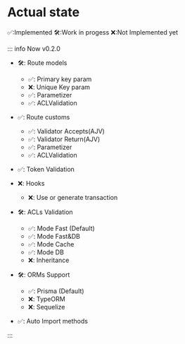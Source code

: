 # Actual state

✅:Implemented 🛠️:Work in progess ❌:Not Implemented yet

::: info Now v0.2.0

- 🛠️: Route models

  - ✅: Primary key param
  - ❌: Unique Key param
  - ✅: Parametizer
  - ✅: ACLValidation

- ✅: Route customs

  - ✅: Validator Accepts(AJV)
  - ✅: Validator Return(AJV)
  - ✅: Parametizer
  - ✅: ACLValidation

- ✅: Token Validation

- ❌: Hooks

  - ❌: Use or generate transaction

- 🛠️: ACLs Validation

  - ✅: Mode Fast (Default)
  - ✅: Mode Fast&DB
  - ✅: Mode Cache
  - ✅: Mode DB
  - ❌: Inheritance

- 🛠️: ORMs Support
  - ✅: Prisma (Default)
  - ❌: TypeORM
  - ❌: Sequelize

- ✅: Auto Import methods

:::
